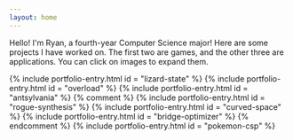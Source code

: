 ```yaml
---
layout: home
---
```


Hello! I'm Ryan, a fourth-year Computer Science major!
Here are some projects I have worked on. The first two are games, and the other three are applications.
<span class="click-images-prompt"> You can click on images to expand them. </span>

{% include portfolio-entry.html id = "lizard-state" %}
{% include portfolio-entry.html id = "overload" %}
{% include portfolio-entry.html id = "antsylvania" %}
{% comment %}
{% include portfolio-entry.html id = "rogue-synthesis" %}
{% include portfolio-entry.html id = "curved-space" %}
{% include portfolio-entry.html id = "bridge-optimizer" %}
{% endcomment %}
{% include portfolio-entry.html id = "pokemon-csp" %}
